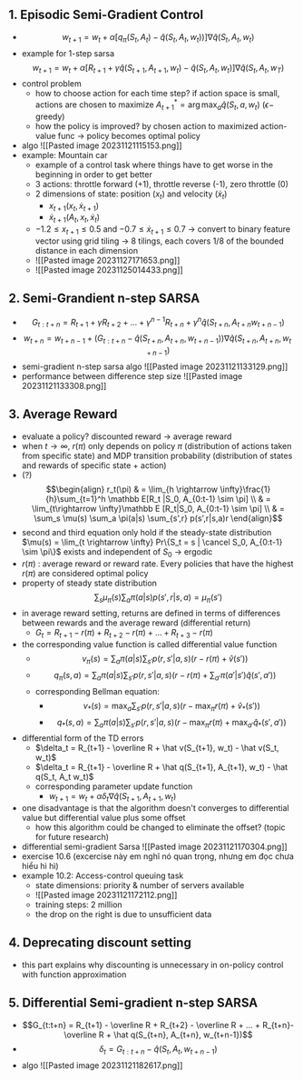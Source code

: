## 1. Episodic Semi-Gradient Control
- $$w_{t+1} = w_t + \alpha[q_\pi(S_t, A_t) - \hat q(S_t, A_t, w_t))]\nabla \hat q(S_t,A_t, w_t)$$
- example for 1-step sarsa $$w_{t+1} = w_{t} + \alpha[R_{t+1} + \gamma \hat q(S_{t+1}, A_{t+1}, w_t)-\hat q(S_t,A_t,w_t)]\nabla \hat q(S_t, A_t, w_T)$$
- control problem
	- how to choose action for each time step? if action space is small, actions are chosen to maximize $A_{t+1}^* = \arg\max_a \hat q (S_t, a, w_t)$ ($\epsilon-$ greedy)
	- how the policy is improved? by chosen action to maximized action-value func -> policy becomes optimal policy
- algo ![[Pasted image 20231121115153.png]]
- example: Mountain car
	- example of a control task where things have to get worse in the beginning in order to get better
	- 3 actions: throttle forward (+1), throttle reverse (-1), zero throttle (0)
	- 2 dimensions of state: position ($x_t$) and velocity ($\dot x_t$)
		- $x_{t+1}(x_t, \dot x_{t+1})$
		- $\dot x_{t+1}(A_t, x_t, \dot x_t)$
	- $-1.2 \leq x_{t+1} \leq 0.5$ and $-0.7 \leq \dot x_{t+1} \leq 0.7$ -> convert to binary feature vector using grid tiling -> 8 tilings, each covers 1/8 of the bounded distance in each dimension
	- ![[Pasted image 20231127171653.png]]
	- ![[Pasted image 20231125014433.png]]
## 2. Semi-Grandient n-step SARSA
- $$G_{t:t+n} = R_{t+1} + \gamma R_{t+2} + ... + \gamma^{n-1}R_{t+n} + \gamma^n \hat q(S_{t+n},A_{t+n} w_{t+n-1})$$
- $$w_{t+n} = w_{t+n-1} + (G_{t:t+n} - \hat q(S_{t+n}, A_{t+n}, w_{t+n-1}))\nabla \hat q(S_{t+n}, A_{t+n}, w_{t+n-1})$$
- semi-gradient n-step sarsa algo ![[Pasted image 20231121133129.png]]
- performance between difference step size ![[Pasted image 20231121133308.png]]
## 3. Average Reward
- evaluate a policy? discounted reward -> average reward
- when $t \rightarrow \infty$, $r(\pi)$ only depends on policy $\pi$ (distribution of actions taken from specific state) and MDP transition probability (distribution of states and rewards of specific state + action)
- (?)$$\begin{align} 
r_t(\pi) & = \lim_{h \rightarrow \infty}\frac{1}{h}\sum_{t=1}^h \mathbb E[R_t |S_0, A_{0:t-1} \sim \pi] \\ 
& = \lim_{t\rightarrow \infty}\mathbb E [R_t|S_0, A_{0:t-1} \sim \pi] \\
& = \sum_s \mu(s) \sum_a \pi(a|s) \sum_{s',r} p(s',r|s,a)r \end{align}$$
- second and third equation only hold if the steady-state distribution $\mu(s) = \lim_{t \rightarrow \infty} Pr\{S_t = s | \cancel S_0, A_{0:t-1} \sim \pi\}$ exists and independent of $S_0$ -> ergodic
- $r(\pi)$ : average reward or reward rate. Every policies that have the highest $r(\pi)$ are considered optimal policy
- property of steady state distribution $$\sum_s\mu_\pi(s)\sum_a\pi(a|s)p(s',r|s,a) = \mu_\pi(s')$$
- in average reward setting, returns are defined in terms of differences between rewards and the average reward (differential return)
	- $G_t = R_{t+1} - r(\pi) + R_{t+2} - r(\pi) + ... + R_{t+3} - r(\pi)$
- the corresponding value function is called differential value function
	- $$v_\pi(s) = \sum_a\pi(a|s)\sum_{s'}p(r,s'|a,s)(r-r(\pi) + \hat v(s'))$$
	- $$q_\pi(s,a) = \sum_a\pi(a|s)\sum_{s'}p(r,s'|a,s)(r-r(\pi) + \sum_{a'} \pi(a'|s')\hat q(s',a'))$$
	- corresponding Bellman equation: 
		- $$v_*(s) = \max_a\sum_{s'}p(r,s'|a,s)(r-\max_\pi r(\pi) + \hat v_*(s'))$$
		- $$q_*(s,a) = \sum_a\pi(a|s)\sum_{s'}p(r,s'|a,s)(r-\max_\pi r(\pi) + \max_{a'}\hat q_*(s',a'))$$
- differential form of the TD errors
	- $\delta_t = R_{t+1} - \overline R + \hat v(S_{t+1}, w_t) - \hat v(S_t, w_t)$
	-  $\delta_t = R_{t+1} - \overline R + \hat q(S_{t+1}, A_{t+1}, w_t) - \hat q(S_t, A_t w_t)$
	- corresponding parameter update function
		- $w_{t+1} = w_t + \alpha \delta_t \nabla \hat q(S_{t+1}, A_{t+1}, w_t)$
- one disadvantage is that the algorithm doesn't converges to differential value but differential value plus some offset
	- how this algorithm could be changed to eliminate the offset? (topic for future research)
- differential semi-gradient Sarsa ![[Pasted image 20231121170304.png]]
- exercise 10.6 (excercise này em nghĩ nó quan trọng, nhưng em đọc chưa hiểu hì hì)
- example 10.2: Access-control queuing task
	- state dimensions: priority & number of servers available
	- ![[Pasted image 20231121172112.png]]
	- training steps: 2 million
	- the drop on the right is due to unsufficient data
## 4. Deprecating discount setting
- this part explains why discounting is unnecessary in on-policy control with function approximation
## 5. Differential Semi-gradient n-step SARSA
- $$G_{t:t+n} = R_{t+1} - \overline R + R_{t+2} - \overline R + ... + R_{t+n}-\overline R + \hat q(S_{t+n}, A_{t+n}, w_{t+n-1})$$
- $$\delta_t = G_{t:t+n} - \hat q(S_t, A_t, w_{t+n-1})$$
- algo ![[Pasted image 20231121182617.png]]